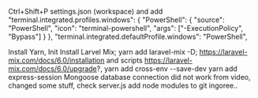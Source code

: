 Ctrl+Shift+P
settings.json (workspace) and add
    "terminal.integrated.profiles.windows": {
    "PowerShell": {
        "source": "PowerShell",
        "icon": "terminal-powershell",
        "args": ["-ExecutionPolicy", "Bypass"]
    }
    },
    "terminal.integrated.defaultProfile.windows": "PowerShell",

Install Yarn, Init
Install Larvel Mix; yarn add laravel-mix -D; https://laravel-mix.com/docs/6.0/installation and scripts https://laravel-mix.com/docs/6.0/upgrade?, yarn add cross-env --save-dev
yarn add express-session
Mongoose database connection did not work from video, changed some stuff, check server.js 
add node modules to git ingoree.. 
<!-- yarn watch is for continiously compiling app.js and app.scss into public which is for laravel mix so ig we have to keep that open in a terminal -->
<!-- and yarn dev is the one which is nodemon types -->
<!-- both these are readable from package json so cool.  -->

